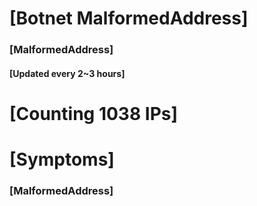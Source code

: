 # [Botnet MalformedAddress]
### [MalformedAddress]
#### [Updated every 2~3 hours]

# [Counting 1038 IPs]

# [Symptoms] 
###   [MalformedAddress]
